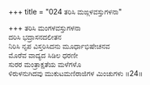 +++
title = "024 ತರಿಸಿ ಮಙ್ಗಳವಸ್ತುಗಳನಾ"

+++
ತರಿಸಿ ಮಂಗಳವಸ್ತುಗಳನಾ  
ದರಿಸಿ ಭದ್ರಾಸನದಲೀತನ  
ನಿರಿಸಿ ನೃಪ ವಿಸ್ತರಿಸಿದನು ಮೂರ್ಧಾಭಿಷೇಚನವ  
ಮೊರೆವ ವಾದ್ಯದ ಸಿಡಿಲ ಧರಣೀ  
ಸುರರ ಮಂತ್ರಾಕ್ಷತೆಯ ಮಳೆಗಳೊ  
ಳಿರುಳನುಗಿದವು ಮುಕುಟಮಣಿರಾಜಿಗಳ ಮಿಂಚುಗಳು      ॥24॥